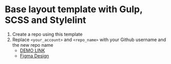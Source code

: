 # Base layout template with Gulp, SCSS and Stylelint
1. Create a repo using this template
1. Replace `<your_account>` and `<repo_name>` with your Github username and the new repo name
    - [DEMO LINK](https://vovaAlieksieiev.github.io/Air-lending/)
    - [Figma Design](https://www.figma.com/file/7qwsWggv9BAxMi2VPhBuPr/Air-(formerly-Dia))

